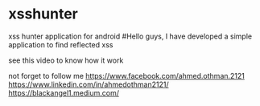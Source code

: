 # xsshunter
 xss hunter application for android 
#Hello guys,
I have developed a simple application to find reflected xss

see this video to know how it work


not forget to follow me 
https://www.facebook.com/ahmed.othman.2121
https://www.linkedin.com/in/ahmedothman2121/
https://blackangel1.medium.com/
